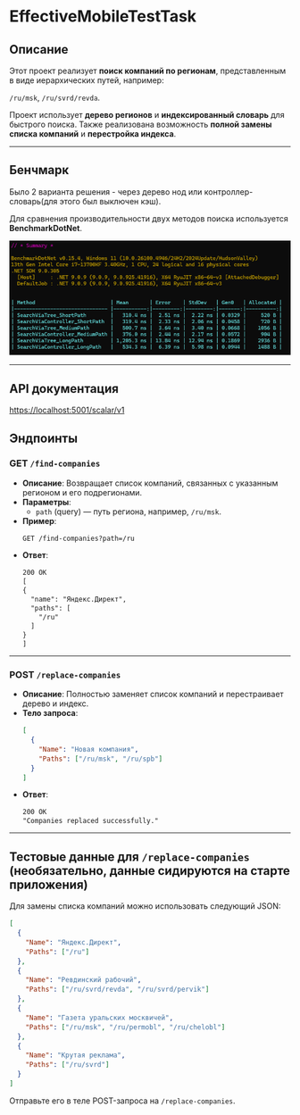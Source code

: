 # EffectiveMobileTestTask

## Описание

Этот проект реализует **поиск компаний по регионам**, представленным в виде иерархических путей, например: 

`/ru/msk`, `/ru/svrd/revda`.

Проект использует **дерево регионов** и **индексированный словарь** для быстрого поиска. Также реализована возможность **полной замены списка компаний** и **перестройка индекса**.

---
## Бенчмарк

Было 2 варианта решения - через дерево нод или контроллер-словарь(для этого был выключен кэш). 

Для сравнения производительности двух методов поиска используется **BenchmarkDotNet**.

![Бенчмарк результаты](benchmark.png)

---

## API документация

[https://localhost:5001/scalar/v1](https://localhost:5001/scalar/v1)

## Эндпоинты

### GET `/find-companies`

- **Описание**: Возвращает список компаний, связанных с указанным регионом и его подрегионами.
- **Параметры**:
  - `path` (query) — путь региона, например, `/ru/msk`.
- **Пример**:
  ```
  GET /find-companies?path=/ru
  ```
- **Ответ**:
  ```
  200 OK
  [
  {
    "name": "Яндекс.Директ",
    "paths": [
      "/ru"
    ]
  }
  ]
  ```

---


### POST `/replace-companies`

- **Описание**: Полностью заменяет список компаний и перестраивает дерево и индекс.
- **Тело запроса**:
  ```json
  [
    {
      "Name": "Новая компания",
      "Paths": ["/ru/msk", "/ru/spb"]
    }
  ]
  ```
- **Ответ**:
  ```
  200 OK
  "Companies replaced successfully."
  ```

---

## Тестовые данные для `/replace-companies` (необязательно, данные сидируются на старте приложения)

Для замены списка компаний можно использовать следующий JSON:

```json
[
  {
    "Name": "Яндекс.Директ",
    "Paths": ["/ru"]
  },
  {
    "Name": "Ревдинский рабочий",
    "Paths": ["/ru/svrd/revda", "/ru/svrd/pervik"]
  },
  {
    "Name": "Газета уральских москвичей",
    "Paths": ["/ru/msk", "/ru/permobl", "/ru/chelobl"]
  },
  {
    "Name": "Крутая реклама",
    "Paths": ["/ru/svrd"]
  }
]
```

Отправьте его в теле POST-запроса на `/replace-companies`.
